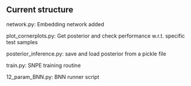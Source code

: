 ## Current structure
network.py: Embedding network added

plot_cornerplots.py: Get posterior and check performance w.r.t. specific test samples

posterior_inference.py: save and load posterior from a pickle file

train.py: SNPE training routine

12_param_BNN.py: BNN runner script